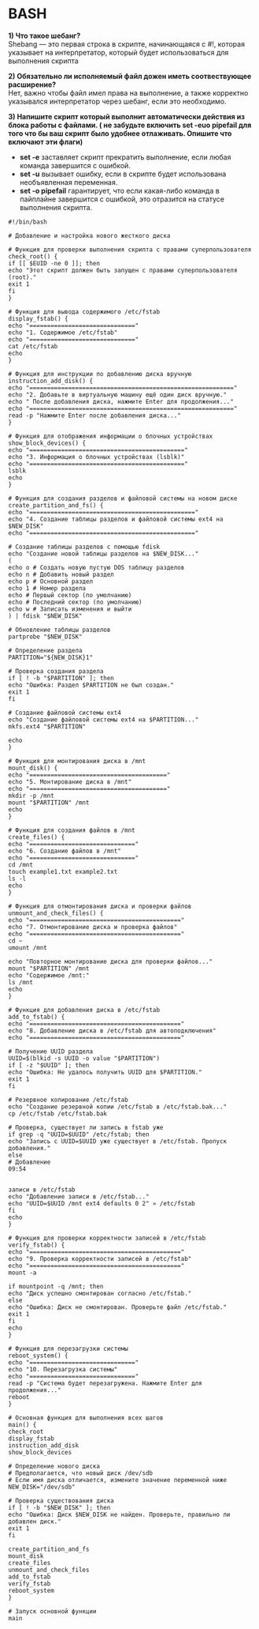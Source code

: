 # BASH

**1) Что такое шебанг?**  
Shebang — это первая строка в скрипте, начинающаяся с #!, которая указывает на интерпретатор, который будет использоваться для выполнения скрипта  

**2) Обязательно ли исполняемый файл дожен иметь соотвествующее расширение?**  
Нет, важно чтобы файл имел права на выполнение, а также корректно указывался интерпретатор через шебанг, если это необходимо.  

**3) Напишите скрипт который выполнит автоматически действия из блока работы с файлами. ( не забудьте включить set -euo pipefail для того что бы ваш скрипт было удобнее отлаживать. Опишите что включают эти флаги)**  
- **set -e** заставляет скрипт прекратить выполнение, если любая команда завершится с ошибкой.  
- **set -u** вызывает ошибку, если в скрипте будет использована необъявленная переменная.  
- **set -o pipefail** гарантирует, что если какая-либо команда в пайплайне завершится с ошибкой, это отразится на статусе выполнения скрипта.  
```
#!/bin/bash

# Добавление и настройка нового жесткого диска

# Функция для проверки выполнения скрипта с правами суперпользователя
check_root() {
if [[ $EUID -ne 0 ]]; then
echo "Этот скрипт должен быть запущен с правами суперпользователя (root)."
exit 1
fi
}

# Функция для вывода содержимого /etc/fstab
display_fstab() {
echo "=============================="
echo "1. Содержимое /etc/fstab"
echo "=============================="
cat /etc/fstab
echo
}

# Функция для инструкции по добавлению диска вручную
instruction_add_disk() {
echo "=========================================================="
echo "2. Добавьте в виртуальную машину ещё один диск вручную."
echo " После добавления диска, нажмите Enter для продолжения..."
echo "=========================================================="
read -p "Нажмите Enter после добавления диска..."
}

# Функция для отображения информации о блочных устройствах
show_block_devices() {
echo "============================================"
echo "3. Информация о блочных устройствах (lsblk)"
echo "============================================"
lsblk
echo
}

# Функция для создания разделов и файловой системы на новом диске
create_partition_and_fs() {
echo "==============================================="
echo "4. Создание таблицы разделов и файловой системы ext4 на $NEW_DISK"
echo "==============================================="

# Создание таблицы разделов с помощью fdisk
echo "Создание новой таблицы разделов на $NEW_DISK..."
(
echo o # Создать новую пустую DOS таблицу разделов
echo n # Добавить новый раздел
echo p # Основной раздел
echo 1 # Номер раздела
echo # Первый сектор (по умолчанию)
echo # Последний сектор (по умолчанию)
echo w # Записать изменения и выйти
) | fdisk "$NEW_DISK"

# Обновление таблицы разделов
partprobe "$NEW_DISK"

# Определение раздела
PARTITION="${NEW_DISK}1"

# Проверка создания раздела
if [ ! -b "$PARTITION" ]; then
echo "Ошибка: Раздел $PARTITION не был создан."
exit 1
fi

# Создание файловой системы ext4
echo "Создание файловой системы ext4 на $PARTITION..."
mkfs.ext4 "$PARTITION"

echo
}

# Функция для монтирования диска в /mnt
mount_disk() {
echo "======================================="
echo "5. Монтирование диска в /mnt"
echo "======================================="
mkdir -p /mnt
mount "$PARTITION" /mnt
echo
}

# Функция для создания файлов в /mnt
create_files() {
echo "=============================="
echo "6. Создание файлов в /mnt"
echo "=============================="
cd /mnt
touch example1.txt example2.txt
ls -l
echo
}

# Функция для отмонтирования диска и проверки файлов
unmount_and_check_files() {
echo "==========================================="
echo "7. Отмонтирование диска и проверка файлов"
echo "==========================================="
cd ~
umount /mnt

echo "Повторное монтирование диска для проверки файлов..."
mount "$PARTITION" /mnt
echo "Содержимое /mnt:"
ls /mnt
echo
}

# Функция для добавления диска в /etc/fstab
add_to_fstab() {
echo "==========================================="
echo "8. Добавление диска в /etc/fstab для автоподключения"
echo "==========================================="

# Получение UUID раздела
UUID=$(blkid -s UUID -o value "$PARTITION")
if [ -z "$UUID" ]; then
echo "Ошибка: Не удалось получить UUID для $PARTITION."
exit 1
fi

# Резервное копирование /etc/fstab
echo "Создание резервной копии /etc/fstab в /etc/fstab.bak..."
cp /etc/fstab /etc/fstab.bak

# Проверка, существует ли запись в fstab уже
if grep -q "UUID=$UUID" /etc/fstab; then
echo "Запись с UUID=$UUID уже существует в /etc/fstab. Пропуск добавления."
else
# Добавление
09:54


записи в /etc/fstab
echo "Добавление записи в /etc/fstab..."
echo "UUID=$UUID /mnt ext4 defaults 0 2" » /etc/fstab
fi
echo
}

# Функция для проверки корректности записей в /etc/fstab
verify_fstab() {
echo "==========================================="
echo "9. Проверка корректности записей в /etc/fstab"
echo "==========================================="
mount -a

if mountpoint -q /mnt; then
echo "Диск успешно смонтирован согласно /etc/fstab."
else
echo "Ошибка: Диск не смонтирован. Проверьте файл /etc/fstab."
exit 1
fi
echo
}

# Функция для перезагрузки системы
reboot_system() {
echo "=============================="
echo "10. Перезагрузка системы"
echo "=============================="
read -p "Система будет перезагружена. Нажмите Enter для продолжения..."
reboot
}

# Основная функция для выполнения всех шагов
main() {
check_root
display_fstab
instruction_add_disk
show_block_devices

# Определение нового диска
# Предполагается, что новый диск /dev/sdb
# Если имя диска отличается, измените значение переменной ниже
NEW_DISK="/dev/sdb"

# Проверка существования диска
if [ ! -b "$NEW_DISK" ]; then
echo "Ошибка: Диск $NEW_DISK не найден. Проверьте, правильно ли добавлен диск."
exit 1
fi

create_partition_and_fs
mount_disk
create_files
unmount_and_check_files
add_to_fstab
verify_fstab
reboot_system
}

# Запуск основной функции
main
```
